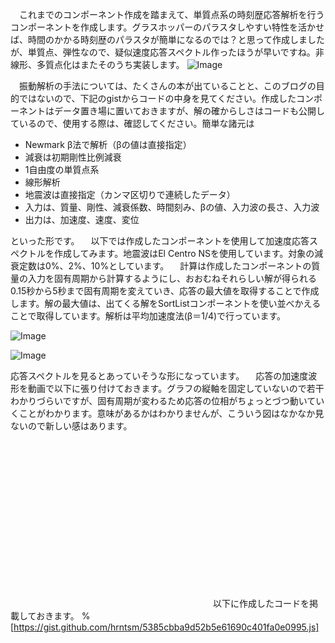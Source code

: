 　これまでのコンポーネント作成を踏まえて、単質点系の時刻歴応答解析を行うコンポーネントを作成します。グラスホッパーのパラスタしやすい特性を活かせば、時間のかかる時刻歴のパラスタが簡単になるのでは？と思って作成しましたが、単質点、弾性なので、疑似速度応答スペクトル作ったほうが早いですね。非線形、多質点化はまたそのうち実装します。
![Image](/media/blog/CS-MakeNewmarkBetaComponent/-25E3-2583-2588-25E3-2583-2583-25E3-2583-2597-25E7-2594-25BB-25E5-2583-258F.PNG)


　振動解析の手法については、たくさんの本が出ていることと、このブログの目的ではないので、下記のgistからコードの中身を見てください。作成したコンポーネントはデータ置き場に置いておきますが、解の確からしさはコードも公開しているので、使用する際は、確認してください。簡単な諸元は


* Newmark β法で解析（βの値は直接指定）
* 減衰は初期剛性比例減衰
* 1自由度の単質点系
* 線形解析
* 地震波は直接指定（カンマ区切りで連続したデータ）
* 入力は、質量、剛性、減衰係数、時間刻み、βの値、入力波の長さ、入力波
* 出力は、加速度、速度、変位

といった形です。
　以下では作成したコンポーネントを使用して加速度応答スペクトルを作成してみます。地震波はEl Centro NSを使用しています。対象の減衰定数は0%、2%、10%としています。
　計算は作成したコンポーネントの質量の入力を固有周期から計算するようにし、おおむねそれらしい解が得られる0.15秒から5秒まで固有周期を変えていき、応答の最大値を取得することで作成します。解の最大値は、出てくる解をSortListコンポーネントを使い並べかえることで取得しています。解析は平均加速度法(β＝1/4)で行っています。

![Image](/media/blog/CS-MakeNewmarkBetaComponent/-25E3-2582-25B9-25E3-2583-259A-25E3-2582-25AF-25E3-2583-2588-25E3-2583-25AB-25E4-25BD-259C-25E6-2588-2590.PNG)

![Image](/media/blog/CS-MakeNewmarkBetaComponent/-25E7-25B5-2590-25E6-259E-259C.PNG)

応答スペクトルを見るとあっていそうな形になっています。
　応答の加速度波形を動画で以下に張り付けておきます。グラフの縦軸を固定していないので若干わかりづらいですが、固有周期が変わるため応答の位相がちょっとづつ動いていくことがわかります。意味があるかはわかりませんが、こういう図はなかなか見ないので新しい感はあります。

<object class="BLOG_video_class" contentid="87e8152d25a19c3a" height="266" id="BLOG_video-87e8152d25a19c3a" width="320"></object>
以下に作成したコードを掲載しておきます。
%[https://gist.github.com/hrntsm/5385cbba9d52b5e61690c401fa0e0995.js]